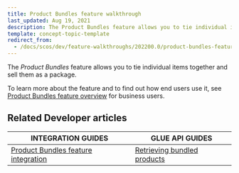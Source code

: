 ```yaml
---
title: Product Bundles feature walkthrough
last_updated: Aug 19, 2021
description: The Product Bundles feature allows you to tie individual items together and sell them as a package.
template: concept-topic-template
redirect_from:
  - /docs/scos/dev/feature-walkthroughs/202200.0/product-bundles-feature-walkthrough.html
---
```


The _Product Bundles_ feature allows you to tie individual items together and sell them as a package.


To learn more about the feature and to find out how end users use it, see [Product Bundles feature overview](/docs/scos/user/features/{{page.version}}/product-bundles-feature-overview.html) for business users.

## Related Developer articles

|INTEGRATION GUIDES | GLUE API GUIDES  |
|---------|---------|
|[Product Bundles feature integration](/docs/scos/dev/feature-integration-guides/{{page.version}}/product-bundles-feature-integration.html) | [Retrieving bundled products](/docs/scos/dev/glue-api-guides/{{page.version}}/managing-products/retrieving-bundled-products.html) |
